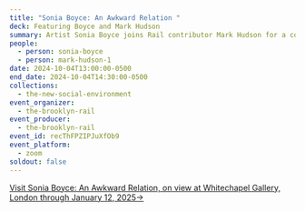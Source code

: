 ```yaml
---
title: "Sonia Boyce: An Awkward Relation "
deck: Featuring Boyce and Mark Hudson
summary: Artist Sonia Boyce joins Rail contributor Mark Hudson for a conversation.
people:
  - person: sonia-boyce
  - person: mark-hudson-1
date: 2024-10-04T13:00:00-0500
end_date: 2024-10-04T14:30:00-0500
collections:
  - the-new-social-environment
event_organizer:
  - the-brooklyn-rail
event_producer:
  - the-brooklyn-rail
event_id: recThFPZIPJuXfOb9
event_platform:
  - zoom
soldout: false
---
```

[V﻿isit Sonia Boyce: An Awkward Relation, on view at Whitechapel Gallery, London through January 12, 2025→](https://www.whitechapelgallery.org/exhibitions/sonia-boyce-an-awkward-relation/)